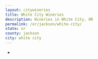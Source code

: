 ```yaml
---
layout: citywineries
title: White City Wineries
description: Wineries in White City, OR
permalink: /or/jackson/white-city/
state: or
county: jackson
city: white city
---
```

-
